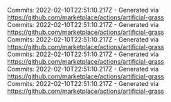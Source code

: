 Commits: 2022-02-10T22:51:10.217Z - Generated via https://github.com/marketplace/actions/artificial-grass
<br>
Commits: 2022-02-10T22:51:10.217Z - Generated via https://github.com/marketplace/actions/artificial-grass
<br>
Commits: 2022-02-10T22:51:10.217Z - Generated via https://github.com/marketplace/actions/artificial-grass
<br>
Commits: 2022-02-10T22:51:10.217Z - Generated via https://github.com/marketplace/actions/artificial-grass
<br>
Commits: 2022-02-10T22:51:10.217Z - Generated via https://github.com/marketplace/actions/artificial-grass
<br>
Commits: 2022-02-10T22:51:10.217Z - Generated via https://github.com/marketplace/actions/artificial-grass
<br>
